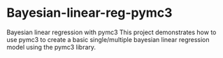 # Bayesian-linear-reg-pymc3
Bayesian linear regression with pymc3
This project demonstrates how to use pymc3 to create a basic single/multiple bayesian linear regression model using the pymc3 library.
